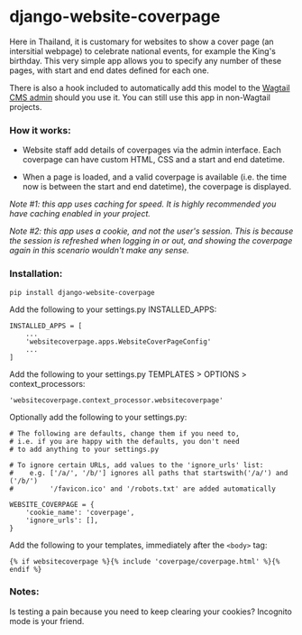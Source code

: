 django-website-coverpage
====

Here in Thailand, it is customary for websites to show a cover page (an intersitial webpage) to celebrate national events, for example the King's birthday. This very simple app allows you to specify any number of these pages, with start and end dates defined for each one.

There is also a hook included to automatically add this model to the [Wagtail CMS admin](https://wagtail.io/) should you use it. You can still use this app in non-Wagtail projects.

### How it works:

- Website staff add details of coverpages via the admin interface. Each coverpage can have custom HTML, CSS and a start and end datetime.

- When a page is loaded, and a valid coverpage is available (i.e. the time now is between the start and end datetime), the coverpage is displayed.

_Note #1: this app uses caching for speed. It is highly recommended you have caching enabled in your project._

_Note #2: this app uses a cookie, and not the user's session. This is because the session is refreshed when logging in or out, and showing the coverpage again in this scenario wouldn't make any sense._

### Installation:
```
pip install django-website-coverpage
```

Add the following to your settings.py INSTALLED_APPS:
```
INSTALLED_APPS = [
    ...
    'websitecoverpage.apps.WebsiteCoverPageConfig'
    ...
]
```

Add the following to your settings.py TEMPLATES > OPTIONS > context_processors:
```
'websitecoverpage.context_processor.websitecoverpage'
```

Optionally add the following to your settings.py:
```
# The following are defaults, change them if you need to,
# i.e. if you are happy with the defaults, you don't need
# to add anything to your settings.py

# To ignore certain URLs, add values to the 'ignore_urls' list:
#    e.g. ['/a/', '/b/'] ignores all paths that startswith('/a/') and ('/b/')
#         '/favicon.ico' and '/robots.txt' are added automatically

WEBSITE_COVERPAGE = {
    'cookie_name': 'coverpage',
    'ignore_urls': [],
}
```

Add the following to your templates, immediately after the `<body>` tag:
```
{% if websitecoverpage %}{% include 'coverpage/coverpage.html' %}{% endif %}
```



### Notes:
Is testing a pain because you need to keep clearing your cookies? Incognito mode is your friend.